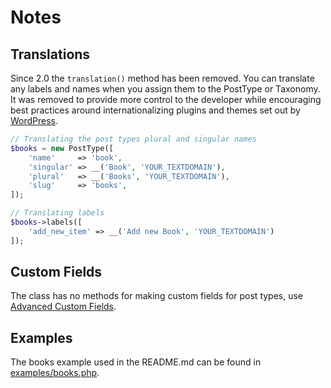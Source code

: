 # Notes

## Translations

Since 2.0 the `translation()` method has been removed. You can translate any labels and names when you assign them to the PostType or Taxonomy. It was removed to provide more control to the developer while encouraging best practices around internationalizing plugins and themes set out by [WordPress](https://developer.wordpress.org/plugins/internationalization/how-to-internationalize-your-plugin/).

```php
// Translating the post types plural and singular names
$books = new PostType([
    'name'     => 'book',
    'singular' => __('Book', 'YOUR_TEXTDOMAIN'),
    'plural'   => __('Books', 'YOUR_TEXTDOMAIN'),
    'slug'     => 'books',
]);

// Translating labels
$books->labels([
    'add_new_item' => __('Add new Book', 'YOUR_TEXTDOMAIN')
]);
```

## Custom Fields

The class has no methods for making custom fields for post types, use [Advanced Custom Fields](https://advancedcustomfields.com).

## Examples

The books example used in the README.md can be found in [examples/books.php](https://github.com/jjgrainger/posttypes/blob/master/examples/books.php).
